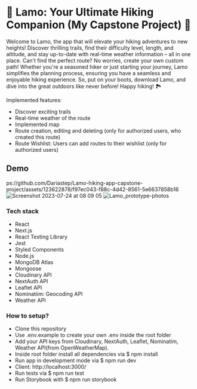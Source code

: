 # 🥾 Lamo: Your Ultimate Hiking Companion (My Capstone Project) 🥾

Welcome to Lamo, the app that will elevate your hiking adventures to new heights! Discover thrilling trails, find their difficulty level, length, and altitude, and stay up-to-date with real-time weather information – all in one place. Can't find the perfect route? No worries, create your own custom path! Whether you're a seasoned hiker or just starting your journey, Lamo simplifies the planning process, ensuring you have a seamless and enjoyable hiking experience. So, put on your boots, download Lamo, and dive into the great outdoors like never before! Happy hiking! 🏞️

Implemented features:

- Discover exciting trails
- Real-time weather of the route
- Implemented map
- Route creation, editing and deleting (only for authorized users, who created this route)
- Route Wishlist: Users can add routes to their wishlist (only for authorized users)
  
## Demo
ps://github.com/Dariastep/Lamo-hiking-app-capstone-project/assets/123622878/f97ec043-f88c-4d42-8561-5e6637858b16
![Screenshot 2023-07-24 at 08 09 05](https://github.com/Dariastep/Lamo-hiking-app-capstone-project/assets/123622878/ada9ba31-b53b-47af-8f5d-20bb988b268f)
![Lamo_prototype-photos](https://github.com/Dariastep/Lamo-hiking-app-capstone-project/assets/123622878/a48f59ea-91c4-45c4-9554-c428163f56f3)

### Tech stack
- React
- Next.js
- React Testing Library
- Jest
- Styled Components
- Node.js
- MongoDB Atlas
- Mongoose
- Cloudinary API
- NextAuth API
- Leaflet API
- Nominatiim: Geocoding API
- Weather API
  
### How to setup?

- Clone this repository
- Use .env.example to create your own .env inside the root folder
- Add your API keys from Cloudinary, NextAuth, Leaflet, Nominatim, Weather API(from OpenWeatherMap).
- Inside root folder install all dependencies via $ npm install
- Run app in development mode via $ npm run dev
- Client: http://localhost:3000/
- Run tests via $ npm run test
- Run Storybook with $ npm run storybook

